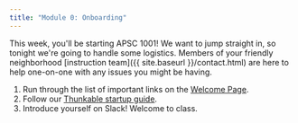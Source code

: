 ```yaml
---
title: "Module 0: Onboarding"
---
```


This week, you'll be starting APSC 1001! We want to jump straight in, so tonight we're going to handle some logistics. Members of your friendly neighborhood [instruction team]({{ site.baseurl }}/contact.html) are here to help one-on-one with any issues you might be having.

1. Run through the list of important links on the <a href="{{ site.baseurl }}/index" target="_blank">Welcome Page</a>.
2. Follow our <a href="{{ site.baseurl }}/files/thunkable_start.pdf" target="_blank">Thunkable startup guide</a>.
3. Introduce yourself on Slack! Welcome to class.